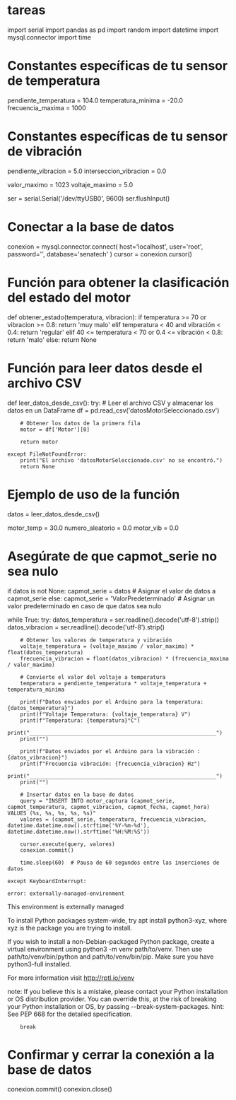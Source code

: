 # tareas
import serial
import pandas as pd
import random
import datetime
import mysql.connector
import time

# Constantes específicas de tu sensor de temperatura
pendiente_temperatura = 104.0
temperatura_minima = -20.0
frecuencia_maxima = 1000

# Constantes específicas de tu sensor de vibración
pendiente_vibracion = 5.0
interseccion_vibracion = 0.0

valor_maximo = 1023
voltaje_maximo = 5.0

ser = serial.Serial('/dev/ttyUSB0', 9600)
ser.flushInput()

# Conectar a la base de datos
conexion = mysql.connector.connect(
    host='localhost',
    user='root',
    password='',
    database='senatech'
)
cursor = conexion.cursor()

# Función para obtener la clasificación del estado del motor
def obtener_estado(temperatura, vibracion):
    if temperatura >= 70 or vibracion >= 0.8:
        return 'muy malo'
    elif temperatura < 40 and vibración < 0.4:
        return 'regular'
    elif 40 <= temperatura < 70 or 0.4 <= vibración < 0.8:
        return 'malo'
    else:
        return None

# Función para leer datos desde el archivo CSV
def leer_datos_desde_csv():
    try:
        # Leer el archivo CSV y almacenar los datos en un DataFrame
        df = pd.read_csv('datosMotorSeleccionado.csv')

        # Obtener los datos de la primera fila
        motor = df['Motor'][0]

        return motor

    except FileNotFoundError:
        print("El archivo 'datosMotorSeleccionado.csv' no se encontró.")
        return None

# Ejemplo de uso de la función
datos = leer_datos_desde_csv()

motor_temp = 30.0
numero_aleatorio = 0.0
motor_vib = 0.0

# Asegúrate de que capmot_serie no sea nulo
if datos is not None:
    capmot_serie = datos  # Asignar el valor de datos a capmot_serie
else:
    capmot_serie = 'ValorPredeterminado'  # Asignar un valor predeterminado en caso de que datos sea nulo

while True:
    try:
        datos_temperatura = ser.readline().decode('utf-8').strip()
        datos_vibracion = ser.readline().decode('utf-8').strip()

        # Obtener los valores de temperatura y vibración
        voltaje_temperatura = (voltaje_maximo / valor_maximo) * float(datos_temperatura)
        frecuencia_vibracion = float(datos_vibracion) * (frecuencia_maxima / valor_maximo)

        # Convierte el valor del voltaje a temperatura
        temperatura = pendiente_temperatura * voltaje_temperatura + temperatura_minima

        print(f"Datos enviados por el Arduino para la temperatura: {datos_temperatura}")
        print(f"Voltaje Temperatura: {voltaje_temperatura} V")
        print(f"Temperatura: {temperatura}°C")
        print("___________________________________________________________")
        print("")

        print(f"Datos enviados por el Arduino para la vibración : {datos_vibracion}")
        print(f"Frecuencia vibración: {frecuencia_vibracion} Hz")
        print("___________________________________________________________")
        print("")

        # Insertar datos en la base de datos
        query = "INSERT INTO motor_captura (capmot_serie, capmot_temperatura, capmot_vibracion, capmot_fecha, capmot_hora) VALUES (%s, %s, %s, %s, %s)"
        valores = (capmot_serie, temperatura, frecuencia_vibracion, datetime.datetime.now().strftime('%Y-%m-%d'), datetime.datetime.now().strftime('%H:%M:%S'))

        cursor.execute(query, valores)
        conexion.commit()

        time.sleep(60)  # Pausa de 60 segundos entre las inserciones de datos

    except KeyboardInterrupt:

    error: externally-managed-environment

This environment is externally managed

To install Python packages system-wide, try apt install
python3-xyz, where xyz is the package you are trying to
install.

If you wish to install a non-Debian-packaged Python package,
create a virtual environment using python3 -m venv path/to/venv.
Then use path/to/venv/bin/python and path/to/venv/bin/pip. Make
sure you have python3-full installed.

For more information visit http://rptl.io/venv

note: If you believe this is a mistake, please contact your Python installation or OS distribution provider. You can override this, at the risk of breaking your Python installation or OS, by passing --break-system-packages.
hint: See PEP 668 for the detailed specification.

        break

# Confirmar y cerrar la conexión a la base de datos
conexion.commit()
conexion.close()
